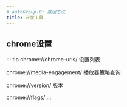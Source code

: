 ```yaml
---
# autoGroup-0: 数组方法
title: 开发工具
--- 
```


## chrome设置

::: tip
chrome://chrome-urls/    设置列表

chrome://media-engagement/  播放器策略查询

chrome://version/  版本

chrome://flags/
:::
